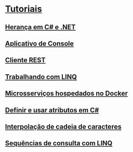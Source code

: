 # [Tutoriais](index.md)
## [Herança em C# e .NET](inheritance.md)
## [Aplicativo de Console](console-teleprompter.md)
## [Cliente REST](console-webapiclient.md)
## [Trabalhando com LINQ](working-with-linq.md)
## [Microsserviços hospedados no Docker](microservices.md)
## [Definir e usar atributos em C#](attributes.md)
## [Interpolação de cadeia de caracteres](string-interpolation.md)
## [Sequências de consulta com LINQ](working-with-linq.md)

